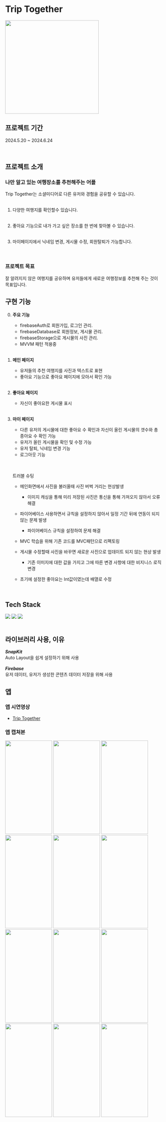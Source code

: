 

# Trip Together

<img src="https://github.com/JeongKiKi/TripTogether/assets/125369115/ca11c0de-dc10-4e91-9636-448cfa7832d9" width="300" height="300">
<br>

## 프로젝트 기간
2024.5.20 ~ 2024.6.24


<br>


##  프로젝트 소개 
### 나만 알고 있는 여행장소를 추천해주는 어플
Trip Together는 소셜미디어로 다른 유저와 경험을 공유할 수 있습니다.<br>
<br>

1. 다양한 여행지를 확인할수 있습니다. <br>
    <br>

2. 좋아요 기능으로 내가 가고 싶은 장소를 한 번에 찾아볼 수 있습니다. <br>
    <br>

3.  마이페이지에서 닉네임 변경, 게시물 수정, 회원탈퇴가 가능합니다. <br>
    <br><br>
   
### 프로젝트 목표
잘 알려지지 않은 여행지를 공유하며 유저들에게 새로운 여행정보를 추천해 주는 것이 목표입니다. 
<br>


##  구현 기능
0. **주요 기능**
   - firebaseAuth로 회원가입, 로그인 관리.
   - firebaseDatabase로 회원정보, 게시물 관리.
   - firebaseStorage으로 게시물의 사진 관리.
   - MVVM 패턴 적용중
   
   <br>

1. **메인 페이지**
   - 유저들의 추천 여행지를 사진과 텍스트로 표현
   - 좋아요 기능으로 좋아요 페이지에 모아서 확인 가능
   <br>

2. **좋아요 페이지**
   - 자신이 좋아요한 게시물 표시 

   <br>
   
3. **마이 페이지**
   - 다른 유저의 게시물에 대한 좋아요 수 확인과 자신이 올린 게시물의 갯수와 총 종아요 수 확인 가능
   - 유저가 올린 게시물을 확인 및 수정 가능
   - 유저 탈퇴, 닉네임 변경 기능
   - 로그아웃 기능

   <br>

   <br> 트러블 슈팅
   - 메인화면에서 사진을 불러올때 사진 버벅 거리는 현상발생
       - 이미지 캐싱을 통해 미리 저장된 사진은 통신을 통해 가져오지 않아서 오류 해결
  
   - 파이어베이스 사용하면서 규칙을 설정하지 않아서 일정 기간 뒤에 연동이 되지않는 문제 발생
       - 파이어베이스 규칙을 설정하여 문제 해결
   - MVC 학습을 위해 기존 코드를 MVC패턴으로 리펙토링
   - 게시물 수정할때 사진을 바꾸면 새로운 사진으로 업데이트 되지 않는 현상 발생
       - 기존 이미지에 대한 값을 가지고 그에 따른 변경 사항에 대한 비지니스 로직 변경
   - 초기에 설정한 좋아요는 Int값이였는데 배열로 수정
    <br>
##  Tech Stack
<img src="https://img.shields.io/badge/Xcode-147EFB?style=for-the-badge&logo=Xcode&logoColor=white"/></a>
<img src="https://img.shields.io/badge/Swift-F05138?style=for-the-badge&logo=Swift&logoColor=white"/></a>
<img src="https://img.shields.io/badge/Firebase-FFCA28?style=for-the-badge&logo=Firebase&logoColor=white"/></a>
<br><br>
##  라이브러리 사용, 이유
 ***SnapKit*** <br>
    Auto Layout을 쉽게 설정하기 위해 사용   
<br>
 ***Firebase*** <br>
    유저 데이터, 유저가 생성한 콘텐츠 데이터 저장을 위해 사용
<br>
## 앱 
### 앱 시연영상
- [Trip Together](https://www.youtube.com/watch?v=RC5WamosELo)

### 앱 캡쳐본
<img src="https://github.com/JeongKiKi/WordMemory/assets/125369115/380aef7a-7694-407f-82d5-f0ab5e08a40b" width="150" height="300"/>
<img src="https://github.com/JeongKiKi/WordMemory/assets/125369115/8a6f7c7b-c4f4-4f06-add7-60a7d1473cec" width="150" height="300"/>
<img src="https://github.com/JeongKiKi/WordMemory/assets/125369115/96ed45fb-02d9-4a4e-9f53-f6f40558879f" width="150" height="300"/>
<img src="https://github.com/JeongKiKi/WordMemory/assets/125369115/a1adfce2-0857-4f33-aa4f-d7e0450ee5fb" width="150" height="300"/>
<img src="https://github.com/JeongKiKi/WordMemory/assets/125369115/d38045b2-d2c5-40cf-b961-98b32bc60327" width="150" height="300"/>
<img src="https://github.com/JeongKiKi/WordMemory/assets/125369115/cba56173-c089-40e8-902a-c619be01172c" width="150" height="300"/>
<img src="https://github.com/JeongKiKi/WordMemory/assets/125369115/af1725b7-6300-464e-8cc8-c877cee8a237" width="150" height="300"/>
<img src="https://github.com/JeongKiKi/WordMemory/assets/125369115/29e08979-0229-4e6c-987f-864de969f391" width="150" height="300"/>
<img src="https://github.com/JeongKiKi/WordMemory/assets/125369115/734fb93e-7898-4a7c-8739-798c235e5818" width="150" height="300"/>
<img src="https://github.com/JeongKiKi/WordMemory/assets/125369115/2aa44c5d-a531-44da-95d2-4a63410db405" width="150" height="300"/>
<img src="https://github.com/JeongKiKi/WordMemory/assets/125369115/8de18ce0-05fc-4c85-81a5-5d0a5545f73a" width="150" height="300"/>
<img src="https://github.com/JeongKiKi/WordMemory/assets/125369115/4a7e41ba-a37b-4eda-806a-36eafceb33a9" width="150" height="300"/>


